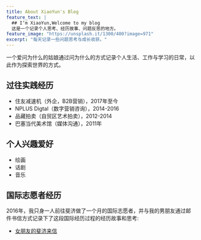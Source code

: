 ```yaml
---
title: About XiaoYun's Blog
feature_text: |
  ## I‘m XiaoYun,Welcome to my blog
  这是一个记录个人思考、经历故事、问题反思的地方。
feature_image: "https://unsplash.it/1300/400?image=971"
excerpt: "每天记录一些问题思考与成长收获。"
---
```


一个爱问为什么的姑娘通过问为什么的方式记录个人生活、工作与学习的日常，以此作为探索世界的方式。


## 过往实践经历

- 住友减速机（外企，B2B营销），2017年至今
- NPLUS Digtal（数字营销咨询），2014-2016
- 品藏拍卖（自贸区艺术拍卖），2012-2014
- 巴塞当代美术馆（媒体沟通），2011年

## 个人兴趣爱好
- 绘画
- 话剧
- 音乐


## 国际志愿者经历

2016年，我只身一人前往斐济做了一个月的国际志愿者，并与我的男朋友通过邮件书信方式记录下了这段国际经历过程的经历故事和思考:

- [女朋友的斐济来信](http://hicape.com/tag/%E8%91%A3%E7%AC%91%E8%8A%B8/)










